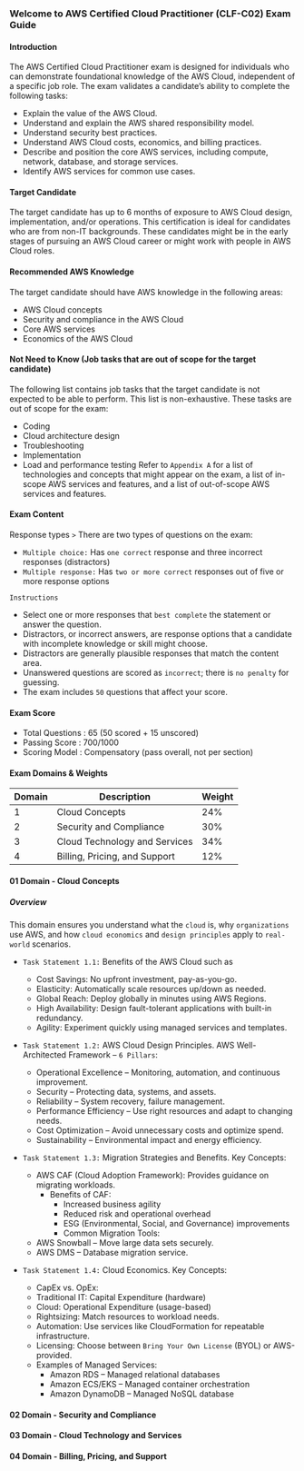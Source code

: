 ### Welcome to AWS Certified Cloud Practitioner (CLF-C02) Exam Guide
#### Introduction
The AWS Certified Cloud Practitioner exam is designed for individuals who can demonstrate foundational knowledge of the AWS Cloud, independent of a specific job role. The exam validates a candidate’s ability to complete the following tasks: 
- Explain the value of the AWS Cloud. 
- Understand and explain the AWS shared responsibility model. 
- Understand security best practices. 
- Understand AWS Cloud costs, economics, and billing practices. 
- Describe and position the core AWS services, including compute, network, database, and storage services. 
- Identify AWS services for common use cases.

#### Target Candidate
The target candidate has up to 6 months of exposure to AWS Cloud design, implementation, and/or operations. This certification is ideal for candidates who are from non-IT backgrounds. These candidates might be in the early stages of pursuing an AWS Cloud career or might work with people in AWS Cloud roles. 

#### Recommended AWS Knowledge 
The target candidate should have AWS knowledge in the following areas: 
- AWS Cloud concepts 
- Security and compliance in the AWS Cloud 
- Core AWS services 
- Economics of the AWS Cloud

#### Not Need to Know (Job tasks that are out of scope for the target candidate)
The following list contains job tasks that the target candidate is not expected to be able to 
perform. This list is non-exhaustive. These tasks are out of scope for the exam: 
- Coding 
- Cloud architecture design 
- Troubleshooting 
- Implementation 
- Load and performance testing 
Refer to `Appendix A` for a list of technologies and concepts that might appear on the exam, a list of in-scope AWS services and features, and a list of out-of-scope AWS services and features.

#### Exam Content 
Response types `>` There are two types of questions on the exam: 
- `Multiple choice:` Has `one correct` response and three incorrect responses (distractors) 
- `Multiple response:` Has `two or more correct` responses out of five or more response 
options

`Instructions`
- Select one or more responses that `best complete` the statement or answer the question.
- Distractors, or incorrect answers, are response options that a candidate with incomplete knowledge or skill might choose. 
- Distractors are generally plausible responses that match the content area. 
- Unanswered questions are scored as `incorrect`; there is `no penalty` for guessing. 
- The exam includes `50` questions that affect your score.


#### Exam Score
- Total Questions : 65 (50 scored + 15 unscored)
- Passing Score   : 700/1000
- Scoring Model   : Compensatory (pass overall, not per section)

#### Exam Domains & Weights
| Domain | Description                   | Weight |
| ------ | ----------------------------- | ------ |
| 1      | Cloud Concepts                | 24%    |
| 2      | Security and Compliance       | 30%    |
| 3      | Cloud Technology and Services | 34%    |
| 4      | Billing, Pricing, and Support | 12%    |

#### 01 Domain - Cloud Concepts
##### Overview 
This domain ensures you understand what the `cloud` is, why `organizations` use AWS, and how `cloud economics` and `design principles` apply to `real-world` scenarios.

- `Task Statement 1.1:` Benefits of the AWS Cloud such as
  - Cost Savings: No upfront investment, pay-as-you-go.
  - Elasticity: Automatically scale resources up/down as needed.
  - Global Reach: Deploy globally in minutes using AWS Regions.
  - High Availability: Design fault-tolerant applications with built-in redundancy.
  - Agility: Experiment quickly using managed services and templates.

- `Task Statement 1.2:` AWS Cloud Design Principles. AWS Well-Architected Framework – `6 Pillars`:
   - Operational Excellence – Monitoring, automation, and continuous improvement.
   - Security – Protecting data, systems, and assets.
   - Reliability – System recovery, failure management.
   - Performance Efficiency – Use right resources and adapt to changing needs.
   - Cost Optimization – Avoid unnecessary costs and optimize spend.
   - Sustainability – Environmental impact and energy efficiency.

- `Task Statement 1.3:` Migration Strategies and Benefits. Key Concepts:
  - AWS CAF (Cloud Adoption Framework): Provides guidance on migrating workloads. 
    - Benefits of CAF:
      - Increased business agility
      - Reduced risk and operational overhead
      - ESG (Environmental, Social, and Governance) improvements
      - Common Migration Tools:
  - AWS Snowball – Move large data sets securely.
  - AWS DMS – Database migration service.

- `Task Statement 1.4:` Cloud Economics. Key Concepts:
  - CapEx vs. OpEx:
  - Traditional IT: Capital Expenditure (hardware)
  - Cloud: Operational Expenditure (usage-based)
  - Rightsizing: Match resources to workload needs.
  - Automation: Use services like CloudFormation for repeatable infrastructure.
  - Licensing: Choose between `Bring Your Own License` (BYOL) or AWS-provided.
  - Examples of Managed Services:
    - Amazon RDS – Managed relational databases
    - Amazon ECS/EKS – Managed container orchestration
    - Amazon DynamoDB – Managed NoSQL database

#### 02 Domain - Security and Compliance

#### 03 Domain - Cloud Technology and Services

#### 04 Domain - Billing, Pricing, and Support
